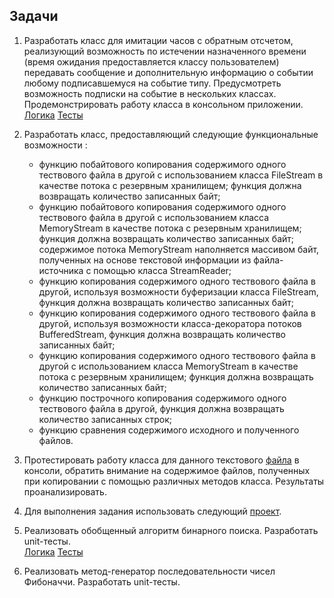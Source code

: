 ## Задачи

1. Разработать класс для имитации часов с обратным отсчетом, реализующий возможность по истечении назначенного времени (время ожидания предоставляется классу пользователем) передавать сообщение и дополнительную информацию о событии любому подписавшемуся на событие типу. Предусмотреть возможность подписки на событие в нескольких классах. Продемонстрировать работу класса в консольном приложении.<br/>
[Логика](https://github.com/IlyaDvortsevoy/NET.S.2018.Dvortsevoy.14/tree/master/CountdownTimer)
[Тесты](https://github.com/IlyaDvortsevoy/NET.S.2018.Dvortsevoy.14/tree/master/CountDownTimerTest)

2. Разработать класс, предоставляющий следующие функциональные возможности : 
   - функцию побайтового копирования содержимого одного тествового файла в другой с использованием класса FileStream в качестве потока с резервным хранилищем; функция должна возвращать количество записанных байт;
   - функцию побайтового копирования содержимого одного тествового файла в другой с использованием класса MemoryStream в качестве потока с резервным хранилищем; функция должна возвращать количество записанных байт; содержимое потока MemoryStream наполняется массивом байт, полученных на основе текстовой информации из файла-источника с помощью класса StreamReader;
   - функцию копирования содержимого одного тествового файла в другой, используя возможности буферизации класса FileStream, функция должна возвращать количество записанных байт;
   - функцию копирования содержимого одного тествового файла в другой, используя возможности класса-декоратора потоков BufferedStream, функция должна возвращать количество записанных байт;
   - функцию копирования содержимого одного тествового файла в другой с использованием класса MemoryStream в качестве потока с резервным хранилищем; функция должна возвращать количество записанных байт; 
   - функцию построчного копирования содержимого одного тествового файла в другой, функция должна возвращать количество записанных строк;
   - функцию сравнения содержимого исходного и полученного файлов.

3. Протестировать работу класса для данного текстового [файла](https://github.com/EPM-RD-NETLAB/.NET-Framework-modules/blob/master/M13.%20Streams%20and%20IO/SourceText.txt) в консоли, обратить внимание на содержимое файлов, полученных при копировании с помощью различных методов класса. Результаты проанализировать.

4. Для выполнения задания использовать следующий [проект](https://github.com/EPM-RD-NETLAB/.NET-Framework-modules/blob/master/M13.%20Streams%20and%20IO/M13.Streams.Task.7z).

5. Реализовать обобщенный алгоритм бинарного поиска. Разработать unit-тесты.<br/>
[Логика](https://github.com/IlyaDvortsevoy/NET.S.2018.Dvortsevoy.14/tree/master/SearchAlgorithm)
[Тесты](https://github.com/IlyaDvortsevoy/NET.S.2018.Dvortsevoy.14/tree/master/SearchAlgorithm.Tests)

6. Реализовать метод-генератор последовательности чисел Фибоначчи. Разработать unit-тесты.
